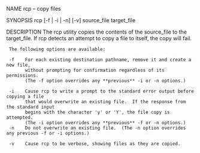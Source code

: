 NAME
rcp – copy files

SYNOPSIS
rcp [-f | -i | -n] [-v] source_file target_file

DESCRIPTION
The rcp utility copies the contents of the source_file to the target_file.
If rcp detects an attempt to copy a file to itself, the copy will fail.

     The following options are available:

     -f    For each existing destination pathname, remove it and create a new file,
           without prompting for confirmation regardless of its permissions.
           (The -f option overrides any **previous** -i or -n options.)

     -i    Cause rcp to write a prompt to the standard error output before copying a file
           that would overwrite an existing file.  If the response from the standard input
           begins with the character 'y' or 'Y', the file copy is attempted.
           (The -i option overrides any **previous** -f or -n options.)
     -n    Do not overwrite an existing file.  (The -n option overrides any previous -f or -i options.)

     -v    Cause rcp to be verbose, showing files as they are copied.

